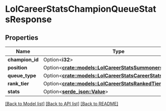 # LolCareerStatsChampionQueueStatsResponse

## Properties

Name | Type | Description | Notes
------------ | ------------- | ------------- | -------------
**champion_id** | Option<**i32**> |  | [optional]
**position** | Option<[**crate::models::LolCareerStatsSummonersRiftPosition**](LolCareerStatsSummonersRiftPosition.md)> |  | [optional]
**queue_type** | Option<[**crate::models::LolCareerStatsCareerStatsQueueType**](LolCareerStatsCareerStatsQueueType.md)> |  | [optional]
**rank_tier** | Option<[**crate::models::LolCareerStatsRankedTier**](LolCareerStatsRankedTier.md)> |  | [optional]
**stats** | Option<[**serde_json::Value**](.md)> |  | [optional]

[[Back to Model list]](../README.md#documentation-for-models) [[Back to API list]](../README.md#documentation-for-api-endpoints) [[Back to README]](../README.md)


